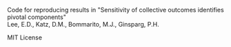 Code for reproducing results in "Sensitivity of collective outcomes identifies pivotal components"  
Lee, E.D., Katz, D.M., Bommarito, M.J., Ginsparg, P.H.

MIT License
